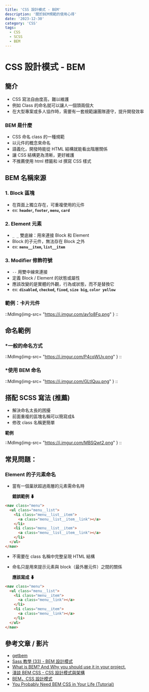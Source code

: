 ```yaml
---
title: 'CSS 設計模式 - BEM'
description: '關於BEM規範的使用心得'
date: '2023-12-30'
category: 'CSS'
tags:
  - CSS
  - SCSS
  - BEM
---
```


# CSS 設計模式 - BEM

## 簡介

- CSS 寫法自由度高，難以維護
- 例如 Class 的命名就可以讓人一個頭兩個大
- 在大型專案或多人協作時，需要有一套規範讓團隊遵守，提升開發效率

### BEM 是什麼

- CSS 命名 class 的一種規範
- 以元件的概念來命名
- 語義化，開發時能從 HTML 結構就能看出階層關係
- 讓 CSS 結構更為清晰，更好維護
- 不推薦使用 html 標籤和 id 撰寫 CSS 樣式

## BEM 名稱來源

### 1. Block 區塊

- 在頁面上獨立存在，可重複使用的元件
- ex: **`header`, `footer`, `menu`, `card `**

### 2. Element 元素

- `_ _` 雙底線：用來連接 Block 和 Element
- Block 的子元件，無法存在 Block 之外
- ex: **`menu__item`, `list__item`**

### 3. Modifier 修飾符號

- `--` 用雙中線來連接
- 定義 Block / Element 的狀態或屬性
- 應該改變的是實體的外觀，行為或狀態，而不是替換它
- ex: **`disabled`, `checked`, `fixed`, `size big`, `color yellow`**

### 範例：卡片元件

::MdImg{img-src= "https://i.imgur.com/av1o8Fq.png" }
::

## 命名範例

### \*一般的命名方式

::MdImg{img-src= "https://i.imgur.com/P4cqWUv.png" }
::

### \*使用 BEM 命名

::MdImg{img-src= "https://i.imgur.com/GLtlQuu.png" }
::

## 搭配 SCSS 寫法 (推薦)

- 解決命名太長的困擾
- 前面重複的區塊名稱可以簡寫成&
- 修改 class 名稱更簡單

**範例**

::MdImg{img-src= "https://i.imgur.com/MBSQwt2.png" }
::

## 常見問題：

### Element 的子元素命名

- 當有一個巢狀超過兩層的元素需命名時

  **錯誤範例 ⬇**

```html
<nav class="menu">
  <ul class="menu__list">
    <li class="menu__list__item">
      <a class="menu__list__item__link"></a>
    </li>
    <li class="menu__list__item">
      <a class="menu__list__item__link"></a>
    </li>
  </ul>
</nav>
```

- 不需要在 class 名稱中完整呈現 HTML 結構
- 命名只是用來提示元素與 block（最外層元件）之間的關係

  **應該寫成 ⬇**

```html
<nav class="menu">
  <ul class="menu__list">
    <li class="menu__item">
      <a class="menu__link"></a>
    </li>
    <li class="menu__item">
      <a class="menu__link"></a>
    </li>
  </ul>
</nav>
```

## 參考文章 / 影片

- [getbem](https://getbem.com/introduction/)
- [Sass 教學 (33) - BEM 設計模式](https://ithelp.ithome.com.tw/articles/10160545)
- [What is BEM? And Why you should use it in your project.](https://medium.com/@dannyhuang_75970/what-is-bem-and-why-you-should-use-it-in-your-project-ab37c6d10b79)
- [淺談 BEM CSS - CSS 設計模式與架構](https://w3c.hexschool.com/blog/35afa83f)
- [BEM，CSS 設計模式](https://chupai.github.io/posts/2104/bem/)
- [You Probably Need BEM CSS in Your Life (Tutorial)](https://www.youtube.com/watch?v=er1JEDuPbZQ&t=755s)

